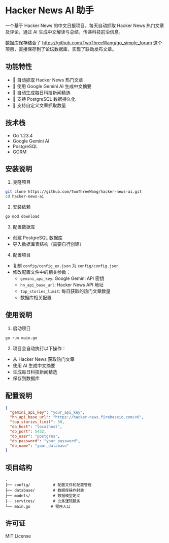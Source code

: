 # Hacker News AI 助手

一个基于 Hacker News 的中文日报项目，每天自动抓取 Hacker News 热门文章及评论，通过 AI 生成中文解读与总结，传递科技前沿信息。

数据库保存结合了 https://github.com/TwoThreeWang/go_simple_forum 这个项目，直接保存到了论坛数据库，实现了联动发布文章。

## 功能特性

- 🔄 自动抓取 Hacker News 热门文章
- 🤖 使用 Google Gemini AI 生成中文摘要
- 📝 自动生成每日科技新闻精选
- 💾 支持 PostgreSQL 数据持久化
- 🎯 支持自定义文章抓取数量

## 技术栈

- Go 1.23.4
- Google Gemini AI
- PostgreSQL
- GORM

## 安装说明

1. 克隆项目
```bash
git clone https://github.com/TwoThreeWang/hacker-news-ai.git
cd hacker-news-ai
```

2. 安装依赖
```bash
go mod download
```

3. 配置数据库
- 创建 PostgreSQL 数据库
- 导入数据库表结构（需要自行创建）

4. 配置项目
- 复制 `config/config_ex.json` 为 `config/config.json`
- 修改配置文件中的相关参数：
  - `gemini_api_key`: Google Gemini API 密钥
  - `hn_api_base_url`: Hacker News API 地址
  - `top_stories_limit`: 每日获取的热门文章数量
  - 数据库相关配置

## 使用说明

1. 启动项目
```bash
go run main.go
```

2. 项目会自动执行以下操作：
- 从 Hacker News 获取热门文章
- 使用 AI 生成中文摘要
- 生成每日科技新闻精选
- 保存到数据库

## 配置说明

```json
{
  "gemini_api_key": "your_api_key",
  "hn_api_base_url": "https://hacker-news.firebaseio.com/v0",
  "top_stories_limit": 30,
  "db_host": "localhost",
  "db_port": 5432,
  "db_user": "postgres",
  "db_password": "your_password",
  "db_name": "your_database"
}
```

## 项目结构

```
.
├── config/          # 配置文件和配置管理
├── database/        # 数据库操作封装
├── models/          # 数据模型定义
├── services/        # 业务逻辑服务
└── main.go         # 程序入口
```

## 许可证

MIT License